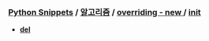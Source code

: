 ### [Python Snippets](../../../contents.md) / [알고리즘](../../contents.md) / [overriding - __new__ ](../contents.md) / [ __init__ ](contents.md)
- [ __del__](%20__del__.md)